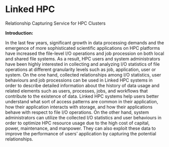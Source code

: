 # Linked HPC
Relationship Capturing Service for HPC Clusters

**Introduction:**

In the last few years, significant growth in data processing demands and the emergence of more sophisticated scientific applications on HPC platforms have increased the file-level I/O operations and job procession on both local and shared file systems. As a result, HPC users and system administrators have been highly interested in collecting and analyzing I/O statistics of file operations at different granularity levels such as job, application, user or system. On the one hand, collected relationships among I/O statistics, user behaviours and job processions can be used in Linked HPC systems in order to describe detailed information about the history of data usage and related elements such as users, processes, jobs, and workflows that contribute to the existence of data. Linked HPC systems help users better understand what sort of access patterns are common in their application, how their application interacts with storage, and how their applications behave with respect to file I/O operations. On the other hand, system administrators can utilize the collected I/O statistics and user behaviours in order to optimize HPC resource usage due to the high cost of capital, power, maintenance, and manpower. They can also exploit these data to improve the performance of users’ application by capturing the potential relationships.

